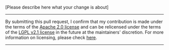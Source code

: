 <!--
If this is your first time contributing to the project, 
please consider reviewing https://github.com/hibernate/hibernate-commons-annotations/blob/main/readme.md

Please include a link to the Jira issue solved by this PR in the description;
see https://hibernate.atlassian.net/browse/HCANN.

Remember to prepend the title of this PR, as well as all commit messages,
with the key of the Jira issue (`HCANN-<digits>`).
-->

[Please describe here what your change is about]

<!--
Please read and do not remove the following lines:
-->
----------------------
By submitting this pull request, I confirm that my contribution is made under the terms of the [Apache 2.0 license](https://www.apache.org/licenses/LICENSE-2.0.txt)
and can be relicensed under the terms of the [LGPL v2.1 license](https://www.gnu.org/licenses/old-licenses/lgpl-2.1.txt) in the future at the maintainers' discretion.
For more information on licensing, please check [here](https://github.com/hibernate/hibernate-commons-annotations/blob/main/readme.md).

----------------------
